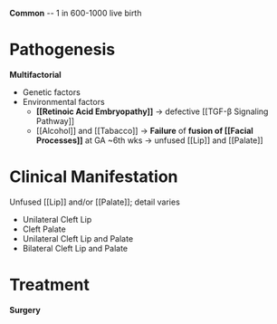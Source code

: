 **Common** -- 1 in 600-1000 live birth

# Pathogenesis
**Multifactorial**
- Genetic factors
- Environmental factors
	- **[[Retinoic Acid Embryopathy]]** -> defective [[TGF-β Signaling Pathway]]
	- [[Alcohol]] and [[Tabacco]] 
-> **Failure** of **fusion of [[Facial Processes]]** at GA ~6th wks -> unfused [[Lip]] and [[Palate]]

# Clinical Manifestation
Unfused [[Lip]] and/or [[Palate]]; detail varies
- Unilateral Cleft Lip
- Cleft Palate
- Unilateral Cleft Lip and Palate
- Bilateral Cleft Lip and Palate 

# Treatment
**Surgery**
